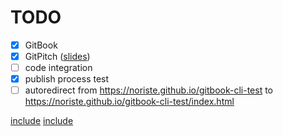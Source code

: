 # TODO

- [x] GitBook
- [x] GitPitch ([slides](https://gitpitch.com/NoriSte/gitbook-cli-test?p=slides))
- [ ] code integration
- [x] publish process test
- [ ] autoredirect from https://noriste.github.io/gitbook-cli-test to https://noriste.github.io/gitbook-cli-test/index.html

[include](../__tests__/index.test.js)
[include](./../__tests__/index.test.js)
